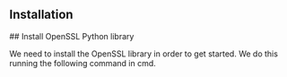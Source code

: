 <h2>Installation</h2>
## Install OpenSSL Python library

We need to install the OpenSSL library in order to get started. We do this running the following command in cmd.
